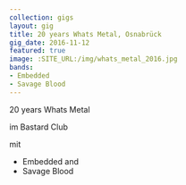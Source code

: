 ```yaml
---
collection: gigs
layout: gig
title: 20 years Whats Metal, Osnabrück
gig_date: 2016-11-12
featured: true
image: :SITE_URL:/img/whats_metal_2016.jpg
bands:
- Embedded
- Savage Blood
---
```


20 years Whats Metal

im Bastard Club

mit

* Embedded and
* Savage Blood
